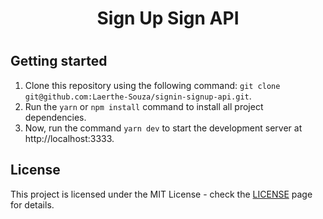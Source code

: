 <h1 align="center">
  Sign Up Sign API
<h1>

## Getting started

1. Clone this repository using the following command: `git clone git@github.com:Laerthe-Souza/signin-signup-api.git`.
2. Run the `yarn` or `npm install` command to install all project dependencies.
3. Now, run the command `yarn dev` to start the development server at http://localhost:3333.

## License

This project is licensed under the MIT License - check the [LICENSE](https://opensource.org/licenses/MIT) page for details.
